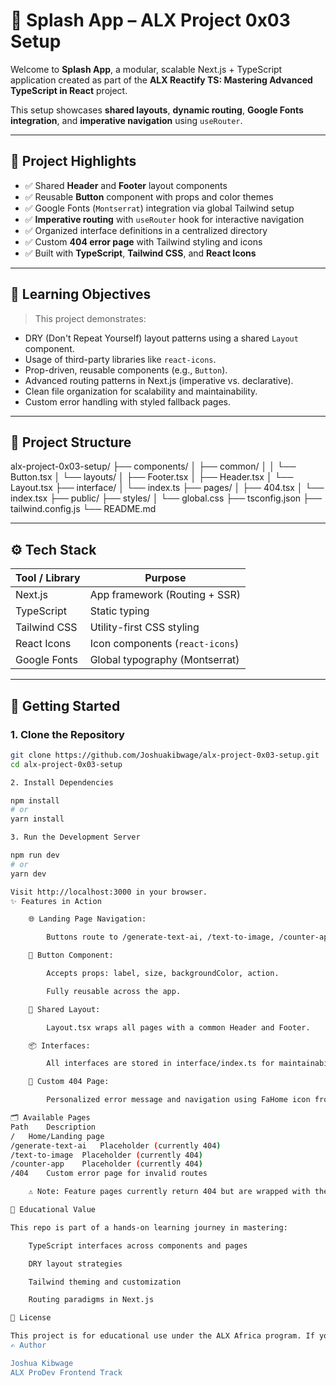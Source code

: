 # 🚀 Splash App – ALX Project 0x03 Setup

Welcome to **Splash App**, a modular, scalable Next.js + TypeScript application created as part of the **ALX Reactify TS: Mastering Advanced TypeScript in React** project.

This setup showcases **shared layouts**, **dynamic routing**, **Google Fonts integration**, and **imperative navigation** using `useRouter`.

---

## 📌 Project Highlights

- ✅ Shared **Header** and **Footer** layout components
- ✅ Reusable **Button** component with props and color themes
- ✅ Google Fonts (`Montserrat`) integration via global Tailwind setup
- ✅ **Imperative routing** with `useRouter` hook for interactive navigation
- ✅ Organized interface definitions in a centralized directory
- ✅ Custom **404 error page** with Tailwind styling and icons
- ✅ Built with **TypeScript**, **Tailwind CSS**, and **React Icons**

---

## 🧠 Learning Objectives

> This project demonstrates:

- DRY (Don't Repeat Yourself) layout patterns using a shared `Layout` component.
- Usage of third-party libraries like `react-icons`.
- Prop-driven, reusable components (e.g., `Button`).
- Advanced routing patterns in Next.js (imperative vs. declarative).
- Clean file organization for scalability and maintainability.
- Custom error handling with styled fallback pages.

---

## 📁 Project Structure

alx-project-0x03-setup/
├── components/
│ ├── common/
│ │ └── Button.tsx
│ └── layouts/
│ ├── Footer.tsx
│ ├── Header.tsx
│ └── Layout.tsx
├── interface/
│ └── index.ts
├── pages/
│ ├── 404.tsx
│ └── index.tsx
├── public/
├── styles/
│ └── global.css
├── tsconfig.json
├── tailwind.config.js
└── README.md


---

## ⚙️ Tech Stack

| Tool / Library     | Purpose                          |
|--------------------|----------------------------------|
| Next.js            | App framework (Routing + SSR)    |
| TypeScript         | Static typing                    |
| Tailwind CSS       | Utility-first CSS styling        |
| React Icons        | Icon components (`react-icons`)  |
| Google Fonts       | Global typography (Montserrat)   |

---

## 🚀 Getting Started

### 1. Clone the Repository

```bash
git clone https://github.com/Joshuakibwage/alx-project-0x03-setup.git
cd alx-project-0x03-setup

2. Install Dependencies

npm install
# or
yarn install

3. Run the Development Server

npm run dev
# or
yarn dev

Visit http://localhost:3000 in your browser.
✨ Features in Action

    🌐 Landing Page Navigation:

        Buttons route to /generate-text-ai, /text-to-image, /counter-app via useRouter.

    🎨 Button Component:

        Accepts props: label, size, backgroundColor, action.

        Fully reusable across the app.

    🧩 Shared Layout:

        Layout.tsx wraps all pages with a common Header and Footer.

    📦 Interfaces:

        All interfaces are stored in interface/index.ts for maintainability.

    🔄 Custom 404 Page:

        Personalized error message and navigation using FaHome icon from React Icons.

🗂️ Available Pages
Path	Description
/	Home/Landing page
/generate-text-ai	Placeholder (currently 404)
/text-to-image	Placeholder (currently 404)
/counter-app	Placeholder (currently 404)
/404	Custom error page for invalid routes

    ⚠️ Note: Feature pages currently return 404 but are wrapped with the shared layout. You can build them out in future tasks.

🧠 Educational Value

This repo is part of a hands-on learning journey in mastering:

    TypeScript interfaces across components and pages

    DRY layout strategies

    Tailwind theming and customization

    Routing paradigms in Next.js

📜 License

This project is for educational use under the ALX Africa program. If you'd like to extend or reuse it, feel free to fork and adapt!
✍️ Author

Joshua Kibwage
ALX ProDev Frontend Track
